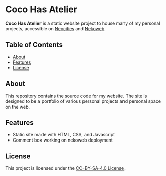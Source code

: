 # Coco Has Atelier

**Coco Has Atelier** is a static website project to house many of my personal projects, accessible on [Neocities](https://coco-has-atelier.neocities.org/) and [Nekoweb](https://coco-has-atelier.nekoweb.org/).

## Table of Contents
- [About](#about)
- [Features](#features)
- [License](#license)

## About
This repository contains the source code for my website. The site is designed to be a portfolio of various personal projects and personal space on the web.

## Features
- Static site made with HTML, CSS, and Javascript
- Comment box working on nekoweb deployment

## License
This project is licensed under the [CC-BY-SA-4.0 License](./LICENSE).
